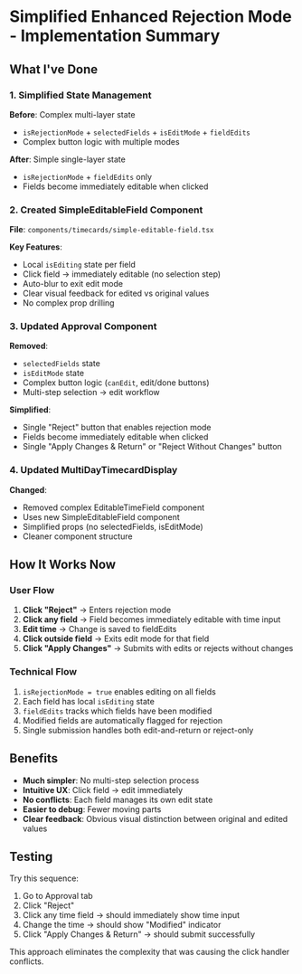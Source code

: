 # Simplified Enhanced Rejection Mode - Implementation Summary

## What I've Done

### 1. Simplified State Management
**Before**: Complex multi-layer state
- `isRejectionMode` + `selectedFields` + `isEditMode` + `fieldEdits`
- Complex button logic with multiple modes

**After**: Simple single-layer state
- `isRejectionMode` + `fieldEdits` only
- Fields become immediately editable when clicked

### 2. Created SimpleEditableField Component
**File**: `components/timecards/simple-editable-field.tsx`

**Key Features**:
- Local `isEditing` state per field
- Click field → immediately editable (no selection step)
- Auto-blur to exit edit mode
- Clear visual feedback for edited vs original values
- No complex prop drilling

### 3. Updated Approval Component
**Removed**:
- `selectedFields` state
- `isEditMode` state  
- Complex button logic (`canEdit`, edit/done buttons)
- Multi-step selection → edit workflow

**Simplified**:
- Single "Reject" button that enables rejection mode
- Fields become immediately editable when clicked
- Single "Apply Changes & Return" or "Reject Without Changes" button

### 4. Updated MultiDayTimecardDisplay
**Changed**:
- Removed complex EditableTimeField component
- Uses new SimpleEditableField component
- Simplified props (no selectedFields, isEditMode)
- Cleaner component structure

## How It Works Now

### User Flow
1. **Click "Reject"** → Enters rejection mode
2. **Click any field** → Field becomes immediately editable with time input
3. **Edit time** → Change is saved to fieldEdits
4. **Click outside field** → Exits edit mode for that field
5. **Click "Apply Changes"** → Submits with edits or rejects without changes

### Technical Flow
1. `isRejectionMode = true` enables editing on all fields
2. Each field has local `isEditing` state
3. `fieldEdits` tracks which fields have been modified
4. Modified fields are automatically flagged for rejection
5. Single submission handles both edit-and-return or reject-only

## Benefits
- **Much simpler**: No multi-step selection process
- **Intuitive UX**: Click field → edit immediately  
- **No conflicts**: Each field manages its own edit state
- **Easier to debug**: Fewer moving parts
- **Clear feedback**: Obvious visual distinction between original and edited values

## Testing
Try this sequence:
1. Go to Approval tab
2. Click "Reject" 
3. Click any time field → should immediately show time input
4. Change the time → should show "Modified" indicator
5. Click "Apply Changes & Return" → should submit successfully

This approach eliminates the complexity that was causing the click handler conflicts.